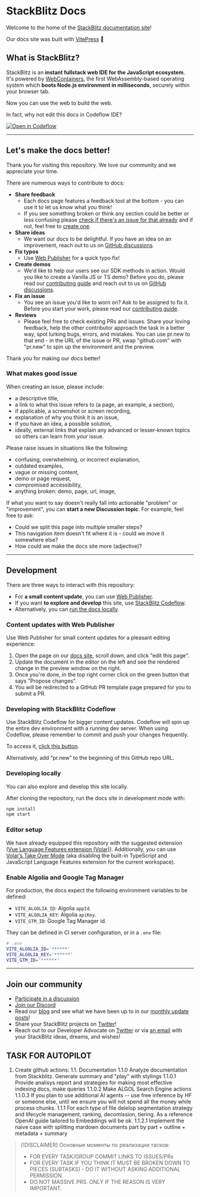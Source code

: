 # StackBlitz Docs

Welcome to the home of the [StackBlitz documentation site](https://developer.stackblitz.com)!

Our docs site was built with [VitePress](https://vitepress.vuejs.org/) 💙

## What is StackBlitz?
StackBlitz is an **instant fullstack web IDE for the JavaScript ecosystem**. It's powered by [WebContainers](https://blog.stackblitz.com/posts/introducing-webcontainers/), the first WebAssembly-based operating system which **boots Node.js environment in milliseconds**, securely within your browser tab.

Now you can use the web to build the web.

In fact, why not edit this docs in Codeflow IDE?

<a href="https://stackblitz.com/~/github.com/stackblitz/docs"><img style="display:inline" src="https://developer.stackblitz.com/img/open_in_codeflow.svg" alt="Open in Codeflow"></a>

---

## Let's make the docs better!

Thank you for visiting this repository. We love our community and we appreciate your time.

There are numerous ways to contribute to docs:
- **Share feedback**
  - Each docs page features a feedback tool at the bottom - you can use it to let us know what you think!
  - If you see something broken or think any section could be better or less confusing please [check if there's an issue for that already](https://github.com/stackblitz/docs/issues) and if not, feel free to [create one](https://github.com/stackblitz/docs/issues/new).
- **Share ideas**
  - We want our docs to be delightful. If you have an idea on an improvement, reach out to us on [GitHub discussions](https://github.com/stackblitz/docs/discussions).
- **Fix typos**
  - Use [Web Publisher](#content-updates-with-web-publisher) for a quick typo fix!
- **Create demos**
  - We'd like to help our users see our SDK methods in action. Would you like to create a Vanilla JS or TS demo? Before you do, please read our [contributing guide](CONTRIBUTING.md) and reach out to us on [GitHub discussions](https://github.com/stackblitz/docs/discussions).
- **Fix an issue**
  - You see an issue you'd like to worn on? Ask to be assigned to fix it. Before you start your work, please read our [contributing guide](CONTRIBUTING.md).
- **Reviews**
  - Please feel free to check existing PRs and issues. Share your loving feedback, help the other contributor approach the task in a better way, spot lurking bugs, errors, and mistakes. You can use pr.new to that end - in the URL of the issue or PR, swap "github.com" with "pr.new" to spin up the environment and the preview.

Thank you for making our docs better!

### What makes good issue

When creating an issue, please include:
- a descriptive title,
- a link to what this issue refers to (a page, an example, a section),
- if applicable, a screenshot or screen recording,
- explanation of why you think it is an issue,
- if you have an idea, a possible solution,
- ideally, external links that explain any advanced or lesser-known topics so others can learn from your issue.

Please raise issues in situations like the following:
- confusing, overwhelming, or incorrect explanation,
- outdated examples,
- vague or missing content,
- demo or page request,
- compromised accessibility,
- anything broken: demo, page, url, image,

If what you want to say doesn't really fall into actionable "problem" or "improvement", you can **start a new Discussion topic**. For example, feel free to ask:
- Could we split this page into multiple smaller steps?
- This navigation item doesn't fit where it is - could we move it somewhere else?
- How could we make the docs site more (adjective)?


---

## Development

There are three ways to interact with this repository:
- For **a small content update**, you can use [Web Publisher](#content-updates-with-web-publisher). 
- If you want **to explore and develop** this site, use [StackBlitz Codeflow](#developing-with-stackblitz-codeflow). 
- Alternatively, you can [run the docs locally](#developing-locally).

### Content updates with Web Publisher

Use Web Publisher for small content updates for a pleasant editing experience:

1. Open the page on our [docs site](developer.stackblitz.com), scroll down, and click "edit this page".
2. Update the document in the editor on the left and see the rendered change in the preview window on the right.
3. Once you're done, in the top right corner click on the green button that says "Propose changes".
4. You will be redirected to a GitHub PR template page prepared for you to submit a PR.


### Developing with StackBlitz Codeflow
Use StackBlitz Codeflow for bigger content updates. Codeflow will spin up the entire dev environment with a running dev server. When using Codeflow, please remember to commit and push your changes frequently.

To access it, [click this button](https://stackblitz.com/~/github.com/stackblitz/docs).

Alternatively, add “pr.new” to the beginning of this GitHub repo URL.

### Developing locally
You can also explore and develop this site locally.

After cloning the repository, run the docs site in development mode with:

```sh
npm install
npm start
```

### Editor setup

We have already equipped this repository with the suggested extension ([Vue Language Features extension (Volar)](https://marketplace.visualstudio.com/items?itemName=Vue.volar)). Additionally, you can use [Volar’s Take Over Mode](https://github.com/johnsoncodehk/volar/discussions/471) (aka disabling the built-in TypeScript and JavaScript Language Features extension for the current workspace).

### Enable Algolia and Google Tag Manager

For production, the docs expect the following environment variables to be defined:

- `VITE_ALGOLIA_ID`: Algolia `appId`.
- `VITE_ALGOLIA_KEY`: Algolia `apiKey`.
- `VITE_GTM_ID`: Google Tag Manager id.

They can be defined in CI server configuration, or in a `.env` file:

```sh
# .env
VITE_ALGOLIA_ID='******'
VITE_ALGOLIA_KEY='******'
VITE_GTM_ID='******'
```

---

## Join our community

- [Participate in a discussion](https://github.com/stackblitz/docs/discussions)
- [Join our Discord](https://discord.gg/EQ7uJQxC)
- Read our [blog](https://blog.stackblitz.com/) and see what we have been up to in our [monthly update posts](https://blog.stackblitz.com/categories/monthly-updates/)!
- Share your StackBlitz projects on [Twitter](https://twitter.com/stackblitz)!
- Reach out to our Developer Advocate on [Twitter](https://twitter.com/sylwiavargas) or via [an email](mailto:devrel@stackblitz.com) with your StackBlitz ideas, dreams, and wishes!

## TASK FOR AUTOPILOT
1. Create github actions:
1.1. Documentation
1.1.0 Analyze documentation from Stackblitz. Generate summary and "play" with stylings
1.1.0.1 Provide analisys report and strategies for making most effective indexing docs, make queries
1.1.0.2 Make ALGOL Search Engine actions
1.1.0.3 If you plan to use additional AI agents -- use free inference by HF or someone else, until we ensure you will not spend all the money while process chunks.
1.1.1 For each type of file delelop segmentation strategy and lifecycle management, ranking, decomission, tiering. As a reference OpenAI guide tailored to Embeddings will be ok.
1.1.2.1 Implement the naive case with splitting mardown documents part by part + outline + metadata + summary  
> [!DISCLAIMER] Основные моменты по реализации тасков:
> - FOR EVERY TASK/GROUP COMMIT LINKS TO ISSUES/PRs
> - FOR EVERY TASK IF YOU THINK IT MUST BE BROKEN DOWN TO PIECES (SUBTASKS) - DO IT WITHOUT ASKING ADDITIONAL PERMISSION.
> - DO NOT MASSIVE PRS. ONLY IF THE REASON IS VERY IMPORTANT.
## 